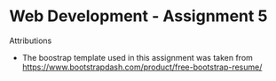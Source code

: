 # Web Development - Assignment 5

Attributions
- The boostrap template used in this assignment was taken from https://www.bootstrapdash.com/product/free-bootstrap-resume/
